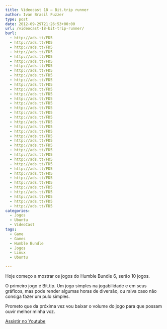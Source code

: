 ```yaml
---
title: Videocast 18 – Bit.trip runner
author: Ivan Brasil Fuzzer
type: post
date: 2012-09-29T21:26:53+00:00
url: /videocast-18-bit-trip-runner/
burl:
  - http://ads.tt/FD5
  - http://ads.tt/FD5
  - http://ads.tt/FD5
  - http://ads.tt/FD5
  - http://ads.tt/FD5
  - http://ads.tt/FD5
  - http://ads.tt/FD5
  - http://ads.tt/FD5
  - http://ads.tt/FD5
  - http://ads.tt/FD5
  - http://ads.tt/FD5
  - http://ads.tt/FD5
  - http://ads.tt/FD5
  - http://ads.tt/FD5
  - http://ads.tt/FD5
  - http://ads.tt/FD5
  - http://ads.tt/FD5
  - http://ads.tt/FD5
  - http://ads.tt/FD5
  - http://ads.tt/FD5
  - http://ads.tt/FD5
  - http://ads.tt/FD5
  - http://ads.tt/FD5
  - http://ads.tt/FD5
  - http://ads.tt/FD5
  - http://ads.tt/FD5
  - http://ads.tt/FD5
  - http://ads.tt/FD5
  - http://ads.tt/FD5
  - http://ads.tt/FD5
  - http://ads.tt/FD5
  - http://ads.tt/FD5
  - http://ads.tt/FD5
  - http://ads.tt/FD5
  - http://ads.tt/FD5
  - http://ads.tt/FD5
  - http://ads.tt/FD5
categories:
  - Jogos
  - Ubuntu
  - VídeoCast
tags:
  - Game
  - Games
  - Humble Bundle
  - Jogos
  - Linux
  - Ubuntu

---
```

Hoje começo a mostrar os jogos do Humble Bundle 6, serão 10 jogos.

O primeiro jogo é Bit.tip. Um jogo simples na jogabilidade e em seus gráficos, mas pode render algumas horas de diversão, ou raiva caso não consiga fazer um pulo simples.
  
Prometo que da próxima vez vou baixar o volume do jogo para que possam ouvir melhor minha voz.

<div class="video">
</div>

<p class="button">
  <a title="Assistir no Youtube" href="http://www.youtube.com/watch?v=Cml6zY1JOZc" target="_blank" rel="nofollow">Assistir no Youtube</a>
</p>